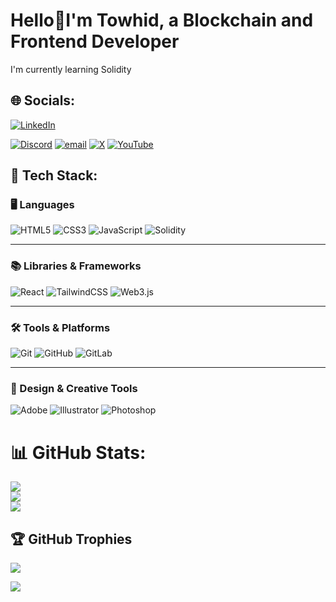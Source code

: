# Hello💫I'm Towhid, a Blockchain and Frontend Developer
I'm currently learning Solidity


## 🌐 Socials:
[![LinkedIn](https://img.shields.io/badge/LinkedIn-%230077B5.svg?logo=linkedin&logoColor=white)](https://www.linkedin.com/in/abstowhid1)

[![Discord](https://img.shields.io/badge/Discord-%237289DA.svg?logo=discord&logoColor=white)](https://discord.gg/https://discord.gg/9uZzbZfM) 
 [![email](https://img.shields.io/badge/Email-D14836?logo=gmail&logoColor=white)](mailto:abstowhidmail@gmail.com) 
 [![X](https://img.shields.io/badge/X-black.svg?logo=X&logoColor=white)](https://x.com/abstowhid) 
[![YouTube](https://img.shields.io/badge/YouTube-%23FF0000.svg?logo=YouTube&logoColor=white)](https://www.youtube.com/channel/UCQ17LjEaLqcSzK0Hd0k33iw) 
 <!--[![Instagram](https://img.shields.io/badge/Instagram-%23E4405F.svg?logo=Instagram&logoColor=white)](https://instagram.com/to__wh__id) -->

  
## 🚀 Tech Stack:
### 🖥️ Languages
![HTML5](https://img.shields.io/badge/HTML5-1E1E1E?style=for-the-badge&logo=html5&logoColor=E34F26)
![CSS3](https://img.shields.io/badge/CSS3-1E1E1E?style=for-the-badge&logo=css3&logoColor=1572B6)
![JavaScript](https://img.shields.io/badge/JavaScript-FFC107?style=for-the-badge&logo=javascript&logoColor=000000)
![Solidity](https://img.shields.io/badge/Solidity-%23363636.svg?style=for-the-badge&logo=solidity&logoColor=white)

---

### 📚 Libraries & Frameworks
![React](https://img.shields.io/badge/React-1E1E1E?style=for-the-badge&logo=react&logoColor=61DAFB)
![TailwindCSS](https://img.shields.io/badge/TailwindCSS-1E1E1E?style=for-the-badge&logo=tailwind-css&logoColor=38B2AC)
![Web3.js](https://img.shields.io/badge/Web3.js-FF8F00?style=for-the-badge&logo=web3.js&logoColor=000000)

---

### 🛠️ Tools & Platforms
![Git](https://img.shields.io/badge/Git-1E1E1E?style=for-the-badge&logo=git&logoColor=F05033)
![GitHub](https://img.shields.io/badge/GitHub-1E1E1E?style=for-the-badge&logo=github&logoColor=white)
![GitLab](https://img.shields.io/badge/GitLab-2A2A2A?style=for-the-badge&logo=gitlab&logoColor=FC6D26)

---

### 🎨 Design & Creative Tools
![Adobe](https://img.shields.io/badge/Adobe-1E1E1E?style=for-the-badge&logo=adobe&logoColor=FF0000)
![Illustrator](https://img.shields.io/badge/Illustrator-2A2A2A?style=for-the-badge&logo=adobe-illustrator&logoColor=FF9A00)
![Photoshop](https://img.shields.io/badge/Photoshop-252525?style=for-the-badge&logo=adobe-photoshop&logoColor=31A8FF)



# 📊 GitHub Stats:
![](https://github-readme-stats.vercel.app/api?username=abstowhid&theme=react&hide_border=false&include_all_commits=false&count_private=false)<br/>
![](https://nirzak-streak-stats.vercel.app/?user=abstowhid&theme=react&hide_border=false)<br/>
![](https://github-readme-stats.vercel.app/api/top-langs/?username=abstowhid&theme=react&hide_border=false&include_all_commits=false&count_private=false&layout=compact)

<!-- Proudly created with GPRM ( https://gprm.itsvg.in ) -->

## 🏆 GitHub Trophies
![](https://github-profile-trophy.vercel.app/?username=abstowhid&theme=dracula&no-frame=false&no-bg=false&margin-w=4)

[![](https://visitcount.itsvg.in/api?id=abstowhid&icon=0&color=0)](https://visitcount.itsvg.in)
<!-- Proudly created with GPRM ( https://gprm.itsvg.in ) -->
